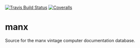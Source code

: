 [![Travis Build Status](https://api.travis-ci.org/LegalizeAdulthood/manx.png?branch=master)](https://travis-ci.org/LegalizeAdulthood/manx)
[![Coveralls](http://img.shields.io/coveralls/LegalizeAdulthood/manx.svg?style=flat)](https://coveralls.io/r/LegalizeAdulthood/manx)

# manx
Source for the manx vintage computer documentation database.
